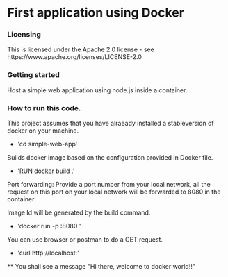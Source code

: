 <h1> First application using Docker </h1>

<h3>Licensing</h3>
This is licensed under the Apache 2.0 license - see https://www.apache.org/licenses/LICENSE-2.0

<h3>Getting started</h3>
Host a simple web application using node.js inside a container.

<h3>How to run this code.</h3>
This project assumes that you have alraeady installed a stableversion of docker on your machine.


* 'cd simple-web-app'

Builds docker image based on the configuration provided in Docker file.

* 'RUN docker build .'

Port forwarding:  Provide a port number from your local network, all the request on this port on your local network will be forwarded to 8080 in the container.

Image Id will be generated by the build command.
* 'docker run -p <port number>:8080 <Image Id>'

You can use browser or postman to do a GET request.
* 'curl http://localhost:<port number>'



** You shall see a message "Hi there, welcome to docker world!!"

